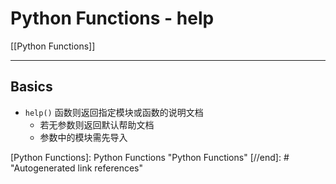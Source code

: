 # Python Functions - help

[[Python Functions]]

---

## Basics

* `help()` 函数则返回指定模块或函数的说明文档
    * 若无参数则返回默认帮助文档
    * 参数中的模块需先导入

[//begin]: # "Autogenerated link references for markdown compatibility"
[Python Functions]: Python Functions "Python Functions"
[//end]: # "Autogenerated link references"